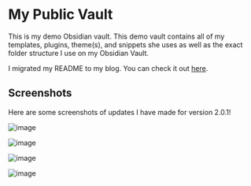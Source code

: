 # My Public Vault
This is my demo Obsidian vault. This demo vault contains all of my templates, plugins, theme(s), and snippets she uses as well as the exact folder structure I use on my Obsidian Vault.

I migrated my README to my blog. You can check it out [here](https://techbyerin.com/dudethatserin/My-Obsidian-Setup-8e7961e46220452aa80d8c86b54bed28).

## Screenshots

Here are some screenshots of updates I have made for version 2.0.1!

![image](https://github.com/user-attachments/assets/cc476257-ccb9-4f76-9208-71b179333109)

![image](https://github.com/user-attachments/assets/3a32f097-8756-4d10-9eac-69dc544e5ce5)

![image](https://github.com/user-attachments/assets/4701b44a-59a0-4c4d-b1f7-98f9e9a7fc58)

![image](https://github.com/user-attachments/assets/144a05fd-74f2-4ed3-a195-e23066ddfab4)
